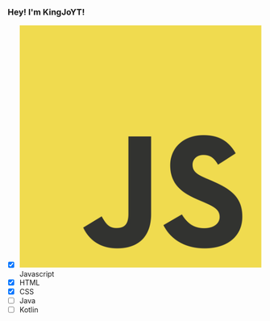 ### Hey! I'm KingJoYT!
- [x] ![Alt text](https://raw.githubusercontent.com/voodootikigod/logo.js/master/js.png "Javascript Icon") Javascript
- [X] HTML
- [X] CSS
- [ ] Java
- [ ] Kotlin
